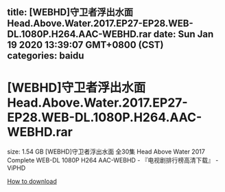 
title: [WEBHD]守卫者浮出水面 Head.Above.Water.2017.EP27-EP28.WEB-DL.1080P.H264.AAC-WEBHD.rar
date: Sun Jan 19 2020 13:39:07 GMT+0800 (CST)    
categories: baidu
---

# [WEBHD]守卫者浮出水面 Head.Above.Water.2017.EP27-EP28.WEB-DL.1080P.H264.AAC-WEBHD.rar
size: 1.54 GB
 [WEBHD]守卫者浮出水面 全30集 Head Above Water 2017 Complete WEB-DL 1080P H264 AAC-WEBHD - 『电视剧排行榜高清下载』 - ViPHD
 

[How to download](https://bpcam.bemobtrk.com/go/2ceec3aa-1ca2-46d6-b9ff-aaa5c184517c?jno=1797)
